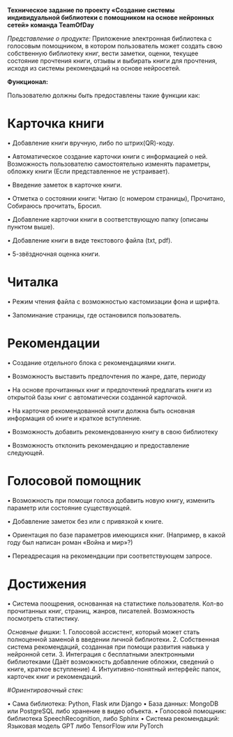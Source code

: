 **Техническое задание по проекту 
«Создание системы индивидуальной библиотеки с помощником на основе нейронных сетей»
команда TeamOfDay**

*Представление о продукте:*
Приложение электронная библиотека с голосовым помощником, в котором пользователь может создать свою собственную библиотеку книг, вести заметки, оценки, текущее состояние прочтения книги, отзывы и выбирать книги для прочтения, исходя из системы рекомендаций на основе нейросетей.

**Функционал:**

Пользователю должны быть предоставлены такие функции как:
# Карточка книги

•	Добавление книги вручную, либо по штрих(QR)-коду.

•	Автоматическое создание карточки книги с информацией о ней. Возможность пользователю самостоятельно изменять параметры, обложку книги (Если представленное не устраивает).

•	Введение заметок в карточке книги.

•	Отметка о состоянии книги: Читаю (с номером страницы), Прочитано, Собираюсь прочитать, Бросил.

•	Добавление карточки книги в соответствующую папку (описаны пунктом выше).

•	Добавление книги в виде текстового файла (txt, pdf).

•	5-звёздночная оценка книги.
# Читалка

•	Режим чтения файла с возможностью кастомизации фона и шрифта. 

•	Запоминание страницы, где остановился пользователь.

# Рекомендации

•	Создание отдельного блока с рекомендациями книги.

•	Возможность выставить предпочтения по жанре, дате, периоду

•	На основе прочитанных книг и предпочтений предлагать книги из открытой базы книг с автоматически созданной карточкой.

•	На карточке рекомендованной книги должна быть основная информация об книге и краткое вступление.

•	Возможность добавить рекомендованную книгу в свою библиотеку

•	Возможность отклонить рекомендацию и предоставление следующей.
# Голосовой помощник

•	Возможность при помощи голоса добавить новую книгу, изменить параметр или состояние существующей.

•	Добавление заметок без или с привязкой к книге.

•	Ориентация по базе параметров имеющихся книг. (Например, в какой году был написан роман «Война и мир»?)

•	Переадресация на рекомендации при соответствующем запросе.

# Достижения
•	Система поощрения, основанная на статистике пользователя. Кол-во прочитанных книг, страниц, жанров, писателей. Возможность посмотреть статистику.


*Основные фишки:*
	1. Голосовой ассистент, который может стать полноценной заменой в введении личной библиотеки.
	2. Собственная система рекомендаций, созданная при помощи развития навыка у нейронной сети.
	3. Интеграция с бесплатными электронными библиотеками (Даёт возможность добавление обложки, сведений о книге, краткое вступление)
	4. Интуитивно-понятный интерфейс папок, карточек книг и рекомендаций.

#*Ориентировочный стек:*

•	Сама библиотека: Python, Flask или Django
•	База данных: MongoDB или PostgreSQL либо хранение в видео объекта.
•	Голосовой помощник: библиотека SpeechRecognition, либо Sphinx
•	Система рекомендаций: Языковая модель GPT либо TensorFlow или PyTorch





